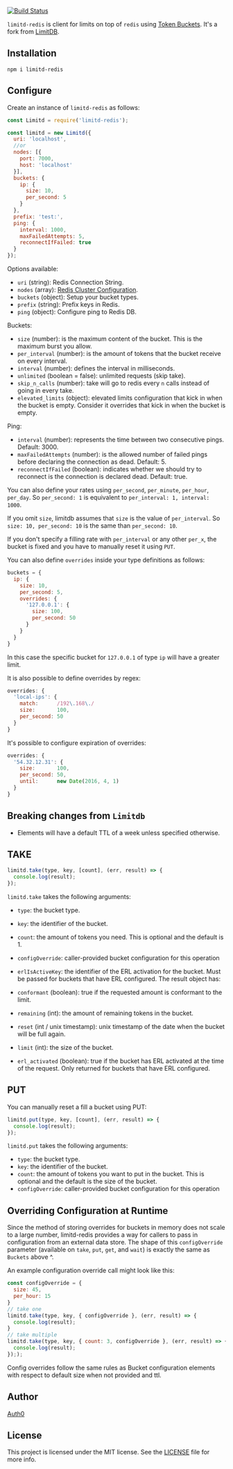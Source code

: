 [![Build Status](https://travis-ci.org/auth0/limitd-redis.svg?branch=master)](https://travis-ci.org/auth0/limitd-redis)

`limitd-redis` is client for limits on top of `redis` using [Token Buckets](https://en.wikipedia.org/wiki/Token_bucket).
It's a fork from [LimitDB](https://github.com/limitd/limitdb).

## Installation

```
npm i limitd-redis
```

## Configure

Create an instance of `limitd-redis` as follows:

```js
const Limitd = require('limitd-redis');

const limitd = new Limitd({
  uri: 'localhost',
  //or
  nodes: [{
    port: 7000,
    host: 'localhost'
  }],
  buckets: {
    ip: {
      size: 10,
      per_second: 5
    }
  },
  prefix: 'test:',
  ping: {
    interval: 1000,
    maxFailedAttempts: 5,
    reconnectIfFailed: true
  }
});
```

Options available:

- `uri` (string): Redis Connection String.
- `nodes` (array): [Redis Cluster Configuration](https://github.com/luin/ioredis#cluster).
- `buckets` (object): Setup your bucket types.
- `prefix` (string): Prefix keys in Redis.
- `ping` (object): Configure ping to Redis DB.

Buckets:

- `size` (number): is the maximum content of the bucket. This is the maximum burst you allow.
- `per_interval` (number): is the amount of tokens that the bucket receive on every interval.
- `interval` (number): defines the interval in milliseconds.
- `unlimited` (boolean = false): unlimited requests (skip take).
- `skip_n_calls` (number): take will go to redis every `n` calls instead of going in every take.
- `elevated_limits` (object): elevated limits configuration that kick in when the bucket is empty. Consider it overrides that kick in when the bucket is empty.

Ping:

- `interval` (number): represents the time between two consecutive pings. Default: 3000.
- `maxFailedAttempts` (number): is the allowed number of failed pings before declaring the connection as dead. Default: 5.
- `reconnectIfFailed` (boolean): indicates whether we should try to reconnect is the connection is declared dead. Default: true.

You can also define your rates using `per_second`, `per_minute`, `per_hour`, `per_day`. So `per_second: 1` is equivalent to `per_interval: 1, interval: 1000`.

If you omit `size`, limitdb assumes that `size` is the value of `per_interval`. So `size: 10, per_second: 10` is the same than `per_second: 10`.

If you don't specify a filling rate with `per_interval` or any other `per_x`, the bucket is fixed and you have to manually reset it using `PUT`.

You can also define `overrides` inside your type definitions as follows:

```js
buckets = {
  ip: {
    size: 10,
    per_second: 5,
    overrides: {
      '127.0.0.1': {
        size: 100,
        per_second: 50
      }
    }
  }
}
```

In this case the specific bucket for `127.0.0.1` of type `ip` will have a greater limit.

It is also possible to define overrides by regex:

```js
overrides: {
  'local-ips': {
    match:      /192\.168\./
    size:       100,
    per_second: 50
  }
}
```

It's possible to configure expiration of overrides:

```js
overrides: {
  '54.32.12.31': {
    size:       100,
    per_second: 50,
    until:      new Date(2016, 4, 1)
  }
}
```

## Breaking changes from `Limitdb`

* Elements will have a default TTL of a week unless specified otherwise.

## TAKE

```js
limitd.take(type, key, [count], (err, result) => {
  console.log(result);
});
```

`limitd.take` takes the following arguments:

-  `type`: the bucket type.
-  `key`: the identifier of the bucket.
-  `count`: the amount of tokens you need. This is optional and the default is 1.
-  `configOverride`: caller-provided bucket configuration for this operation
-  `erlIsActiveKey`: the identifier of the ERL activation for the bucket. Must be passed for buckets that have ERL configured.
The result object has:

-  `conformant` (boolean): true if the requested amount is conformant to the limit.
-  `remaining` (int): the amount of remaining tokens in the bucket.
-  `reset` (int / unix timestamp): unix timestamp of the date when the bucket will be full again.
-  `limit` (int): the size of the bucket.
-  `erl_activated` (boolean): true if the bucket has ERL activated at the time of the request. Only returned for buckets that have ERL configured.

## PUT

You can manually reset a fill a bucket using PUT:

```js
limitd.put(type, key, [count], (err, result) => {
  console.log(result);
});
```

`limitd.put` takes the following arguments:

-  `type`: the bucket type.
-  `key`: the identifier of the bucket.
-  `count`: the amount of tokens you want to put in the bucket. This is optional and the default is the size of the bucket.
-  `configOverride`: caller-provided bucket configuration for this operation

## Overriding Configuration at Runtime
Since the method of storing overrides for buckets in memory does not scale to a large number, limitd-redis provides a way for callers to pass in configuration from an external data store.  The shape of this `configOverride` parameter (available on `take`, `put`, `get`, and `wait`) is exactly the same as `Buckets` above ^.

An example configuration override call might look like this:

```js
const configOverride = {
  size: 45,
  per_hour: 15
}
// take one
limitd.take(type, key, { configOverride }, (err, result) => {
  console.log(result);
}
// take multiple
limitd.take(type, key, { count: 3, configOverride }, (err, result) => {
  console.log(result);
}););
```

Config overrides follow the same rules as Bucket configuration elements with respect to default size when not provided and ttl.

## Author

[Auth0](auth0.com)

## License

This project is licensed under the MIT license. See the [LICENSE](LICENSE) file for more info.
